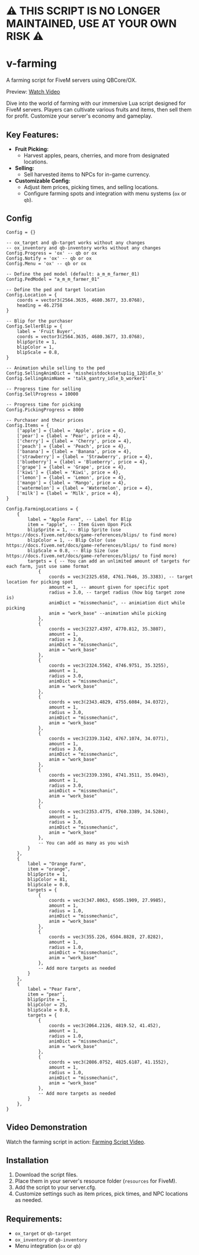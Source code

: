 # ⚠️ **THIS SCRIPT IS NO LONGER MAINTAINED, USE AT YOUR OWN RISK** ⚠️

# v-farming

A farming script for FiveM servers using QBCore/OX.

Preview: [Watch Video](https://streamable.com/o5ap3j)

Dive into the world of farming with our immersive Lua script designed for FiveM servers. Players can cultivate various fruits and items, then sell them for profit. Customize your server's economy and gameplay.

## Key Features:

- **Fruit Picking:**
  - Harvest apples, pears, cherries, and more from designated locations.
- **Selling:**
  - Sell harvested items to NPCs for in-game currency.
- **Customizable Config:**
  - Adjust item prices, picking times, and selling locations.
  - Configure farming spots and integration with menu systems (`ox` or `qb`).

## Config

```
Config = {}

-- ox_target and qb-target works without any changes
-- ox_inventory and qb-inventory works without any changes
Config.Progress = 'ox' -- qb or ox
Config.Notify = 'ox' -- qb or ox
Config.Menu = 'ox' -- qb or ox

-- Define the ped model (default: a_m_m_farmer_01)
Config.PedModel = "a_m_m_farmer_01"

-- Define the ped and target location
Config.Location = {
    coords = vector3(2564.3635, 4680.3677, 33.0768),
    heading = 46.2758
}

-- Blip for the purchaser
Config.SellerBlip = {
    label = 'Fruit Buyer',
    coords = vector3(2564.3635, 4680.3677, 33.0768),
    blipSprite = 1,
    blipColor = 1,
    blipScale = 0.8,
}

-- Animation while selling to the ped
Config.SellingAnimDict = 'missheistdockssetup1ig_12@idle_b'
Config.SellingAnimName = 'talk_gantry_idle_b_worker1'

-- Progress time for selling
Config.SellProgress = 10000

-- Progress time for picking
Config.PickingProgress = 8000

-- Purchaser and their prices
Config.Items = {
    ['apple'] = {label = 'Apple', price = 4},
    ['pear'] = {label = 'Pear', price = 4},
    ['cherry'] = {label = 'Cherry', price = 4},
    ['peach'] = {label = 'Peach', price = 4},
    ['banana'] = {label = 'Banana', price = 4},
    ['strawberry'] = {label = 'Strawberry', price = 4},
    ['blueberry'] = {label = 'Blueberry', price = 4},
    ['grape'] = {label = 'Grape', price = 4},
    ['kiwi'] = {label = 'Kiwi', price = 4},
    ['lemon'] = {label = 'Lemon', price = 4},
    ['mango'] = {label = 'Mango', price = 4},
    ['watermelon'] = {label = 'Watermelon', price = 4},
    ['milk'] = {label = 'Milk', price = 4},
}

Config.FarmingLocations = {
    {
        label = "Apple Farm", -- Label for Blip
        item = "apple", -- Item Given Upon Pick
        blipSprite = 1, -- Blip Sprite (use https://docs.fivem.net/docs/game-references/blips/ to find more)
        blipColor = 1, -- Blip Color (use https://docs.fivem.net/docs/game-references/blips/ to find more)
        blipScale = 0.8, -- Blip Size (use https://docs.fivem.net/docs/game-references/blips/ to find more)
        targets = { -- You can add an unlimited amount of targets for each farm, just use same format
            {
                coords = vec3(2325.658, 4761.7646, 35.3383), -- target location for picking spot
                amount = 1, -- amount given for specific spot
                radius = 3.0, -- target radius (how big target zone is)
                animDict = "missmechanic", -- animiation dict while picking
                anim = "work_base" --animation while picking
            },
            {
                coords = vec3(2327.4397, 4770.812, 35.3807),
                amount = 1,
                radius = 3.0,
                animDict = "missmechanic",
                anim = "work_base"
            },
            {
                coords = vec3(2324.5562, 4746.9751, 35.3255),
                amount = 1,
                radius = 3.0,
                animDict = "missmechanic",
                anim = "work_base"
            },
            {
                coords = vec3(2343.4829, 4755.6084, 34.0372),
                amount = 1,
                radius = 3.0,
                animDict = "missmechanic",
                anim = "work_base"
            },
            {
                coords = vec3(2339.3142, 4767.1074, 34.0771),
                amount = 1,
                radius = 3.0,
                animDict = "missmechanic",
                anim = "work_base"
            },
            {
                coords = vec3(2339.3391, 4741.3511, 35.0943),
                amount = 1,
                radius = 3.0,
                animDict = "missmechanic",
                anim = "work_base"
            },
            {
                coords = vec3(2353.4775, 4760.3389, 34.5284),
                amount = 1,
                radius = 3.0,
                animDict = "missmechanic",
                anim = "work_base"
            },
            -- You can add as many as you wish
        }
    },
    {
        label = "Orange Farm",
        item = "orange",
        blipSprite = 1,
        blipColor = 81,
        blipScale = 0.8,
        targets = {
            {
                coords = vec3(347.8063, 6505.1909, 27.9985),
                amount = 1,
                radius = 1.0,
                animDict = "missmechanic",
                anim = "work_base"
            },
            {
                coords = vec3(355.226, 6504.8828, 27.8282),
                amount = 1,
                radius = 1.0,
                animDict = "missmechanic",
                anim = "work_base"
            },
            -- Add more targets as needed
        }
    },
    {
        label = "Pear Farm",
        item = "pear",
        blipSprite = 1,
        blipColor = 25,
        blipScale = 0.8,
        targets = {
            {
                coords = vec3(2064.2126, 4819.52, 41.452),
                amount = 1,
                radius = 1.0,
                animDict = "missmechanic",
                anim = "work_base"
            },
            {
                coords = vec3(2086.0752, 4825.6187, 41.1552),
                amount = 1,
                radius = 1.0,
                animDict = "missmechanic",
                anim = "work_base"
            },
            -- Add more targets as needed
        }
    },
}
```

## Video Demonstration
Watch the farming script in action: [Farming Script Video](https://streamable.com/o5ap3j).

## Installation
1. Download the script files.
2. Place them in your server's resource folder (`resources` for FiveM).
3. Add the script to your server.cfg.
4. Customize settings such as item prices, pick times, and NPC locations as needed.

## Requirements:
- `ox_target` or `qb-target`
- `ox_inventory` or `qb-inventory`
- Menu integration (`ox` or `qb`)
